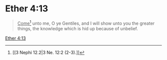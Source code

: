 # Ether 4:13

> <u>Come</u>[^a] unto me, O ye Gentiles, and I will show unto you the greater things, the knowledge which is hid up because of unbelief.

[Ether 4:13](https://www.churchofjesuschrist.org/study/scriptures/bofm/ether/4?lang=eng&id=p13#p13)


[^a]: [[3 Nephi 12.2|3 Ne. 12:2 (2-3).]]
